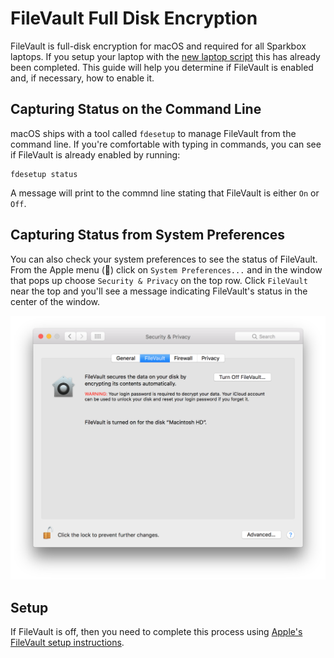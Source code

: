 # FileVault Full Disk Encryption

FileVault is full-disk encryption for macOS and required for all Sparkbox laptops. If you setup your laptop with the [new laptop script][laptop] this has already been completed. This guide will help you determine if FileVault is enabled and, if necessary, how to enable it.

## Capturing Status on the Command Line

macOS ships with a tool called `fdesetup` to manage FileVault from the command line. If you're comfortable with typing in commands, you can see if FileVault is already enabled by running:

    fdesetup status

A message will print to the commnd line stating that FileVault is either `On` or `Off`.

## Capturing Status from System Preferences

You can also check your system preferences to see the status of FileVault. From the Apple menu () click on `System Preferences...` and in the window that pops up choose `Security & Privacy` on the top row. Click `FileVault` near the top and you'll see a message indicating FileVault's status in the center of the window.

![FileVault in System Preferences](filevault.png)

## Setup

If FileVault is off, then you need to complete this process using [Apple's FileVault setup instructions][apple].

[laptop]: https://github.com/sparkbox/laptop
[apple]: https://support.apple.com/en-us/HT204837

